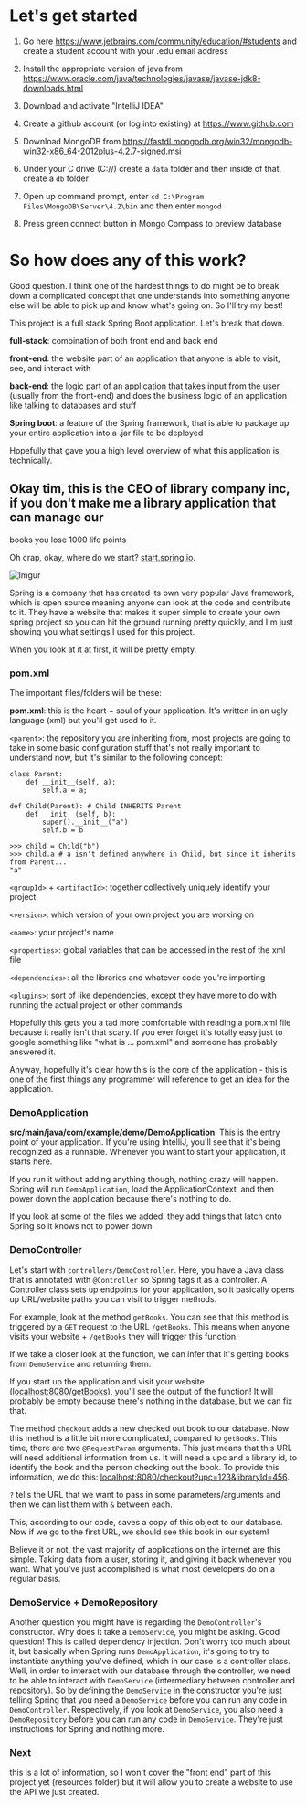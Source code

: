 # Let's get started

1. Go here https://www.jetbrains.com/community/education/#students and create a student account with your .edu email address

2. Install the appropriate version of java from https://www.oracle.com/java/technologies/javase/javase-jdk8-downloads.html

3. Download and activate "IntelliJ IDEA"

4. Create a github account (or log into existing) at https://www.github.com

5. Download MongoDB from https://fastdl.mongodb.org/win32/mongodb-win32-x86_64-2012plus-4.2.7-signed.msi

6. Under your C drive (C://) create a `data` folder and then inside of that, create a `db` folder

7. Open up command prompt, enter `cd C:\Program Files\MongoDB\Server\4.2\bin` and then enter `mongod`

8. Press green connect button in Mongo Compass to preview database

# So how does any of this work?

Good question. I think one of the hardest things to do might be to break down a complicated concept that one understands
into something anyone else will be able to pick up and know what's going on. So I'll try my best!

This project is a full stack Spring Boot application. Let's break that down.

**full-stack**: combination of both front end and back end

**front-end**: the website part of an application that anyone is able to visit, see, and interact with

**back-end**: the logic part of an application that takes input from the user (usually from the front-end) and does the
business logic of an application like talking to databases and stuff

**Spring boot**: a feature of the Spring framework, that is able to package up your entire application into a .jar file
to be deployed

Hopefully that gave you a high level overview of what this application is, technically.

## Okay tim, this is the CEO of library company inc, if you don't make me a library application that can manage our
books you lose 1000 life points

Oh crap, okay, where do we start? [start.spring.io](https://start.spring.io).

![Imgur](https://i.imgur.com/SOh68ED.png)

Spring is a company that has created its own very popular Java framework, which is open source meaning anyone can look
at the code and contribute to it. They have a website that makes it super simple to create your own spring project so
you can hit the ground running pretty quickly, and I'm just showing you what settings I used for this project.

When you look at it at first, it will be pretty empty.

### pom.xml

The important files/folders will be these:

**pom.xml**: this is the heart + soul of your application. It's written in an ugly language (xml) but you'll get used
to it.

`<parent>`: the repository you are inheriting from, most projects are going to take in some basic configuration stuff
that's not really important to understand now, but it's similar to the following concept:

```python3
class Parent:
    def __init__(self, a):
        self.a = a;

def Child(Parent): # Child INHERITS Parent
    def __init__(self, b):
        super().__init__("a")
        self.b = b

>>> child = Child("b")
>>> child.a # a isn't defined anywhere in Child, but since it inherits from Parent...
"a"
```

`<groupId>` + `<artifactId>`: together collectively uniquely identify your project

`<version>`: which version of your own project you are working on

`<name>`: your project's name

`<properties>`: global variables that can be accessed in the rest of the xml file

`<dependencies>`: all the libraries and whatever code you're importing

`<plugins>`: sort of like dependencies, except they have more to do with running the actual project or other commands

Hopefully this gets you a tad more comfortable with reading a pom.xml file because it really isn't that scary. If you
ever forget it's totally easy just to google something like "what is ... pom.xml" and someone has probably answered it.

Anyway, hopefully it's clear how this is the core of the application - this is one of the first things any programmer
will reference to get an idea for the application.

### DemoApplication

**src/main/java/com/example/demo/DemoApplication**: This is the entry point of your application. If you're using
IntelliJ, you'll see that it's being recognized as a runnable. Whenever you want to start your application, it starts
here.

If you run it without adding anything though, nothing crazy will happen. Spring will run `DemoApplication`, load the
ApplicationContext, and then power down the application because there's nothing to do.

If you look at some of the files we added, they add things that latch onto Spring so it knows not to power down.

### DemoController

Let's start with `controllers/DemoController`. Here, you have a Java class that is annotated with `@Controller` so
Spring tags it as a controller. A Controller class sets up endpoints for your application, so it basically opens up
URL/website paths you can visit to trigger methods.

For example, look at the method `getBooks`. You can see that this method is triggered by a `GET` request to the URL
`/getBooks`. This means when anyone visits your website + `/getBooks` they will trigger this function.

If we take a closer look at the function, we can infer that it's getting books from `DemoService` and returning them.

If you start up the application and visit your website ([localhost:8080/getBooks](localhost:8080/getBooks)), you'll
see the output of the function! It will probably be empty because there's nothing in the database, but we can fix that.

The method `checkout` adds a new checked out book to our database. Now this method is a little bit more complicated,
compared to `getBooks`. This time, there are two `@RequestParam` arguments. This just means that this URL will need
additional information from us. It will need a upc and a library id, to identify the book and the person checking out
the book. To provide this information, we do this:
[localhost:8080/checkout?upc=123&libraryId=456](localhost:8080/checkout?upc=123&libraryId=456).

`?` tells the URL that we want to pass in some parameters/arguments and then we can list them with `&` between each.

This, according to our code, saves a copy of this object to our database. Now if we go to the first URL, we should see
this book in our system!

Believe it or not, the vast majority of applications on the internet are this simple. Taking data from a user, storing
it, and giving it back whenever you want. What you've just accomplished is what most developers do on a regular basis.

### DemoService + DemoRepository

Another question you might have is regarding the `DemoController`'s constructor. Why does it take a `DemoService`, you
might be asking. Good question! This is called dependency injection. Don't worry too much about it, but basically when
Spring runs `DemoApplication`, it's going to try to instantiate anything you've defined, which in our case is a
controller class. Well, in order to interact with our database through the controller, we need to be able to interact
with `DemoService` (intermediary between controller and repository). So by defining the `DemoService` in the constructor
you're just telling Spring that you need a `DemoService` before you can run any code in `DemoController`. Respectively,
if you look at `DemoService`, you also need a `DemoRepository` before you can run any code in `DemoService`. They're
just instructions for Spring and nothing more.

### Next

this is a lot of information, so I won't cover the "front end" part of this project yet (resources folder) but it will
allow you to create a website to use the API we just created.
